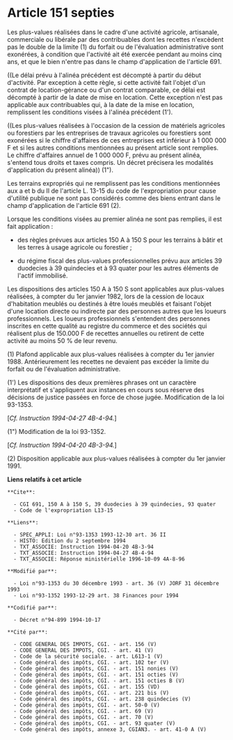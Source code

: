 # Article 151 septies

Les plus-values réalisées dans le cadre d'une activité agricole, artisanale, commerciale ou libérale par des contribuables
dont les recettes n'excèdent pas le double de la limite (1) du forfait ou de l'évaluation administrative sont exonérées, à
condition que l'activité ait été exercée pendant au moins cinq ans, et que le bien n'entre pas dans le champ d'application de
l'article 691.

((Le délai prévu à l'alinéa précédent est décompté à partir du début d'activité. Par exception à cette règle, si cette
activité fait l'objet d'un contrat de location-gérance ou d'un contrat comparable, ce délai est décompté à partir de la date
de mise en location. Cette exception n'est pas applicable aux contribuables qui, à la date de la mise en location,
remplissent les conditions visées à l'alinéa précédent (1').

((Les plus-values réalisées à l'occasion de la cession de matériels agricoles ou forestiers par les entreprises de travaux
agricoles ou forestiers sont exonérées si le chiffre d'affaires de ces entreprises est inférieur à 1 000 000 F et si les
autres conditions mentionnées au présent article sont remplies. Le chiffre d'affaires annuel de 1 000 000 F, prévu au présent
alinéa, s'entend tous droits et taxes compris. Un décret précisera les modalités d'application du présent alinéa)) (1").

Les terrains expropriés qui ne remplissent pas les conditions mentionnées aux a et b du II de l'article L. 13-15 du code de
l'expropriation pour cause d'utilité publique ne sont pas considérés comme des biens entrant dans le champ d'application de
l'article 691 (2).

Lorsque les conditions visées au premier alinéa ne sont pas remplies, il est fait application :

- des règles prévues aux articles 150 A à 150 S pour les terrains à bâtir et les terres à usage agricole ou forestier ;

- du régime fiscal des plus-values professionnelles prévu aux articles 39 duodecies à 39 quindecies et à 93 quater pour les
autres éléments de l'actif immobilisé.

Les dispositions des articles 150 A à 150 S sont applicables aux plus-values réalisées, à compter du 1er janvier 1982, lors
de la cession de locaux d'habitation meublés ou destinés à être loués meublés et faisant l'objet d'une location directe ou
indirecte par des personnes autres que les loueurs professionnels. Les loueurs professionnels s'entendent des personnes
inscrites en cette qualité au registre du commerce et des sociétés qui réalisent plus de 150.000 F de recettes annuelles ou
retirent de cette activité au moins 50 % de leur revenu.

(1) Plafond applicable aux plus-values réalisées à compter du 1er janvier 1988. Antérieurement les recettes ne devaient pas
excéder la limite du forfait ou de l'évaluation administrative.

(1') Les dispositions des deux premières phrases ont un caractère interprétatif et s'appliquent aux instances en cours sous
réserve des décisions de justice passées en force de chose jugée. Modification de la loi 93-1353.

[*Cf. Instruction 1994-04-27 4B-4-94.*]

(1") Modification de la loi 93-1352.

[*Cf. Instruction 1994-04-20 4B-3-94.*]

(2) Disposition applicable aux plus-values réalisées à compter du 1er janvier 1991.

**Liens relatifs à cet article**

	**Cite**:

	  - CGI 691, 150 A à 150 S, 39 duodecies à 39 quindecies, 93 quater
	  - Code de l'expropriation L13-15

	**Liens**:

	  - SPEC_APPLI: Loi n°93-1353 1993-12-30 art. 36 II
	  - HISTO: Edition du 2 septembre 1994
	  - TXT_ASSOCIE: Instruction 1994-04-20 4B-3-94
	  - TXT_ASSOCIE: Instruction 1994-04-27 4B-4-94
	  - TXT_ASSOCIE: Réponse ministérielle 1996-10-09 4A-8-96

	**Modifié par**:

	  - Loi n°93-1353 du 30 décembre 1993 - art. 36 (V) JORF 31 décembre 1993
	  - Loi n°93-1352 1993-12-29 art. 38 Finances pour 1994

	**Codifié par**:

	  - Décret n°94-899 1994-10-17

	**Cité par**:

	  - CODE GENERAL DES IMPOTS, CGI. - art. 156 (V)
	  - CODE GENERAL DES IMPOTS, CGI. - art. 41 (V)
	  - Code de la sécurité sociale. - art. L613-1 (V)
	  - Code général des impôts, CGI. - art. 102 ter (V)
	  - Code général des impôts, CGI. - art. 151 nonies (V)
	  - Code général des impôts, CGI. - art. 151 octies (V)
	  - Code général des impôts, CGI. - art. 151 octies B (V)
	  - Code général des impôts, CGI. - art. 155 (VD)
	  - Code général des impôts, CGI. - art. 221 bis (V)
	  - Code général des impôts, CGI. - art. 238 quindecies (V)
	  - Code général des impôts, CGI. - art. 50-0 (V)
	  - Code général des impôts, CGI. - art. 69 (V)
	  - Code général des impôts, CGI. - art. 70 (V)
	  - Code général des impôts, CGI. - art. 93 quater (V)
	  - Code général des impôts, annexe 3, CGIAN3. - art. 41-0 A (V)
